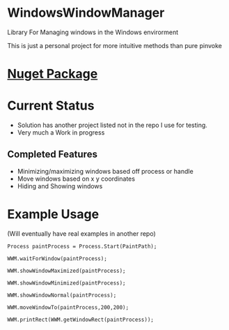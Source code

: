 # WindowsWindowManager
Library For Managing windows in the Windows envirorment

This is just a personal project for more intuitive methods than pure pinvoke

# [Nuget Package](https://www.nuget.org/packages/WindowsWindowManager/)

# Current Status

- Solution has another project listed not in the repo I use for testing.
- Very much a Work in progress

## Completed Features
- Minimizing/maximizing windows based off process or handle
- Move windows based on x y coordinates
- Hiding and Showing windows



# Example Usage

(Will eventually have real examples in another repo)


```
Process paintProcess = Process.Start(PaintPath);

WWM.waitForWindow(paintProcess);

WWM.showWindowMaximized(paintProcess);

WWM.showWindowMinimized(paintProcess);

WWM.showWindowNormal(paintProcess);

WWM.moveWindowTo(paintProcess,200,200);

WWM.printRect(WWM.getWindowRect(paintProcess));

```
